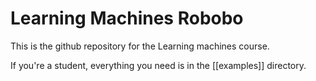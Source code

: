 # Learning Machines Robobo

This is the github repository for the Learning machines course.

If you're a student, everything you need is in the [[examples]] directory.
